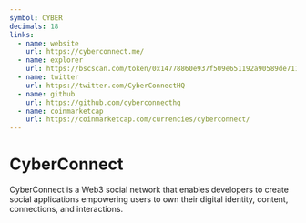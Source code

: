 ```yaml
---
symbol: CYBER
decimals: 18
links:
  - name: website
    url: https://cyberconnect.me/
  - name: explorer
    url: https://bscscan.com/token/0x14778860e937f509e651192a90589de711fb88a9
  - name: twitter
    url: https://twitter.com/CyberConnectHQ
  - name: github
    url: https://github.com/cyberconnecthq
  - name: coinmarketcap
    url: https://coinmarketcap.com/currencies/cyberconnect/
---
```


# CyberConnect

CyberConnect is a Web3 social network that enables developers to create social applications empowering users to own their digital identity, content, connections, and interactions.
